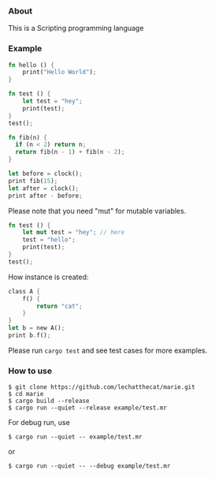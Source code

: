 ### About
This is a Scripting programming language

### Example
```rust
fn hello () {
    print("Hello World");
}
```
```rust
fn test () {
    let test = "hey";
    print(test);
}
test();
````
```rust
fn fib(n) {
  if (n < 2) return n;
  return fib(n - 1) + fib(n - 2);
}

let before = clock();
print fib(15);
let after = clock();
print after - before;
```
Please note that you need "mut" for mutable variables.
```rust
fn test () {
    let mut test = "hey"; // here
    test = "hello"; 
    print(test);
}
test();
```

How instance is created:
```rust
class A {
    f() {
        return "cat";
    }
}
let b = new A();
print b.f();
```

Please run `cargo test` and see test cases for more examples.

### How to use
```
$ git clone https://github.com/lechatthecat/marie.git
$ cd marie
$ cargo build --release
$ cargo run --quiet --release example/test.mr
```
For debug run, use 
```
$ cargo run --quiet -- example/test.mr
```
or
```
$ cargo run --quiet -- --debug example/test.mr
```
